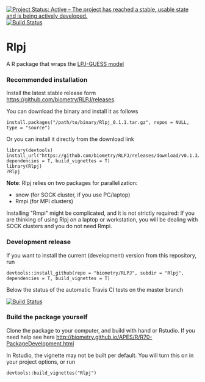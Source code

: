 [![Project Status: Active – The project has reached a stable, usable state and is being actively developed.](http://www.repostatus.org/badges/latest/active.svg)](http://www.repostatus.org/#active)
[![Build Status](https://travis-ci.org/biometry/RLPJ.svg?branch=master)](https://travis-ci.org/biometry/RLPJ)

# Rlpj

A R package that wraps the [LPJ-GUESS model](http://iis4.nateko.lu.se/lpj-guess/)

### Recommended installation

Install the latest stable release form https://github.com/biometry/RLPJ/releases.

You can download the binary and install it as follows

```{r}
install.packages("/path/to/binary/Rlpj_0.1.1.tar.gz", repos = NULL, type = "source")
```
Or you can install it directly from the download link

```{r}
library(devtools)
install_url("https://github.com/biometry/RLPJ/releases/download/v0.1.3/Rlpj_0.1.3.tar.gz", 
dependencies = T, build_vignettes = T)
library(Rlpj)
?Rlpj
```

**Note**: Rlpj relies on two packages for parallelization:

- snow (for SOCK cluster, if you use PC/laptop)
- Rmpi (for MPI clusters)

Installing "Rmpi" might be complicated, and it is not strictly required: If you are thinking of using Rlpj on a laptop or workstation, you will be dealing with SOCK clusters and you do not need Rmpi.

### Development release 

If you want to install the current (development) version from this repository, run

```{r}
devtools::install_github(repo = "biometry/RLPJ", subdir = "Rlpj", 
dependencies = T, build_vignettes = T)
```
Below the status of the automatic Travis CI tests on the master branch 

[![Build Status](https://travis-ci.org/biometry/RLPJ.svg?branch=master)](https://travis-ci.org/biometry/RLPJ)


### Build the package yourself 

Clone the package to your computer, and build with hand or Rstudio. If you need help see here http://biometry.github.io/APES/R/R70-PackageDevelopment.html


In Rstudio, the vignette may not be built per default. You will turn this on in your project options, or run 

```{r}
devtools::build_vignettes("Rlpj")
```
